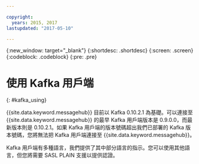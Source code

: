 ```yaml
---

copyright:
  years: 2015, 2017
lastupdated: "2017-05-10"

---
```


{:new_window: target="_blank"}
{:shortdesc: .shortdesc}
{:screen: .screen}
{:codeblock: .codeblock}
{:pre: .pre}

# 使用 Kafka 用戶端
{: #kafka_using}

{{site.data.keyword.messagehub}} 目前以 Kafka 0.10.2.1 為基礎。可以連接至 {{site.data.keyword.messagehub}} 的最早 Kafka 用戶端版本是 0.9.0.0，而最新版本則是 0.10.2.1。如果 Kafka 用戶端的版本號碼超出我們已部署的 Kafka 版本號碼，您將無法把 Kafka 用戶端連接至 {{site.data.keyword.messagehub}}。

Kafka 用戶端有多種語言，我們提供了其中部分語言的指示。您可以使用其他語言，但您將需要 SASL PLAIN 支援以提供認證。

